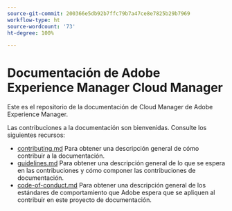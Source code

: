 ```yaml
---
source-git-commit: 200366e5db92b7ffc79b7a47ce8e7825b29b7969
workflow-type: ht
source-wordcount: '73'
ht-degree: 100%

---
```

# Documentación de Adobe Experience Manager Cloud Manager

Este es el repositorio de la documentación de Cloud Manager de Adobe Experience Manager.

Las contribuciones a la documentación son bienvenidas. Consulte los siguientes recursos:

* [contributing.md](contributing.md) Para obtener una descripción general de cómo contribuir a la documentación.
* [guidelines.md](guidelines.md) Para obtener una descripción general de lo que se espera en las contribuciones y cómo componer las contribuciones de documentación.
* [code-of-conduct.md](code-of-conduct.md) Para obtener una descripción general de los estándares de comportamiento que Adobe espera que se apliquen al contribuir en este proyecto de documentación.
